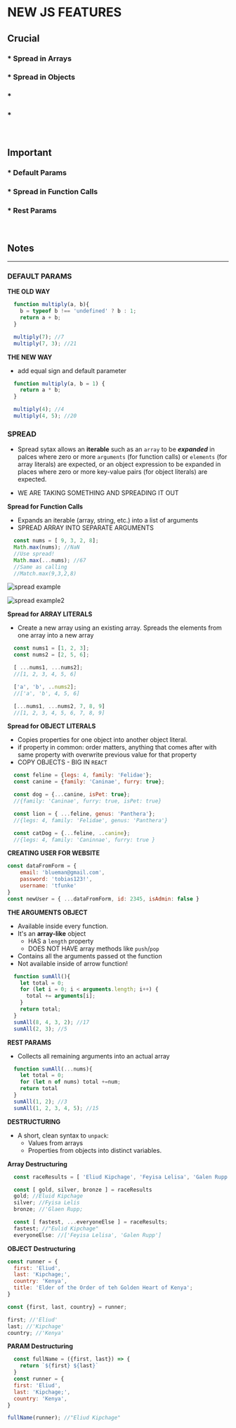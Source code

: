 # NEW JS FEATURES

## Crucial 

### * Spread in Arrays
### * Spread in Objects
### * 
### * 

<br>

## Important 

### * Default Params
### * Spread in Function Calls
### * Rest Params

<br>

## Notes

<hr>

### DEFAULT PARAMS
**THE OLD WAY**
```js
  function multiply(a, b){
    b = typeof b !== 'undefined' ? b : 1;
    return a + b;
  }

  multiply(7); //7
  multiply(7, 3); //21
```

**THE NEW WAY**
- add equal sign and default parameter 
```js
  function multiply(a, b = 1) {
    return a * b;
  }

  multiply(4); //4
  multiply(4, 5); //20
```

### SPREAD
- Spread sytax allows an **iterable** such as an `array` to be **_expanded_** in palces where zero or more `arguments` (for function calls) or `elements` (for array literals) are expected, or an object expression to be expanded in places where zero or more key-value pairs (for object literals) are expected. 

- WE ARE TAKING SOMETHING AND SPREADING IT OUT

**Spread for Function Calls**
- Expands an iterable (array, string, etc.) into a list of arguments
- SPREAD ARRAY INTO SEPARATE ARGUMENTS
```js
  const nums = [ 9, 3, 2, 8];
  Math.max(nums); //NaN
  //Use spread!
  Math.max(...nums); //67
  //Same as calling
  //Match.max(9,3,2,8)
```
![spread example](assets/spread.jpeg)

![spread example2](assets/spread2.jpeg)

**Spread for ARRAY LITERALS**
- Create a new array using an existing array. Spreads the elements from one array into a new array
```js
  const nums1 = [1, 2, 3];
  const nums2 = [2, 5, 6];

  [ ...nums1, ...nums2];
  //[1, 2, 3, 4, 5, 6]

  ['a', 'b', ..nums2];
  //['a', 'b', 4, 5, 6]

  [...nums1, ...nums2, 7, 8, 9]
  //[1, 2, 3, 4, 5, 6, 7, 8, 9]
```

**Spread for OBJECT LITERALS**
- Copies properties for one object into another object literal. 
- if property in common: order matters, anything that comes after with same property with overwrite previous value for that property
- COPY OBJECTS - BIG IN `REACT`
```js
  const feline = {legs: 4, family: 'Felidae'};
  const canine = {family: 'Caninae', furry: true};

  const dog = {...canine, isPet: true};
  //{family: 'Caninae', furry: true, isPet: true}

  const lion = { ...feline, genus: 'Panthera'};
  //{legs: 4, family: 'Felidae', genus: 'Panthera'}

  const catDog = {...feline, ..canine};
  //{legs: 4, family: 'Caninnae', furry: true }
```

**CREATING USER FOR WEBSITE**
```js
const dataFromForm = {
    email: 'blueman@gmail.com',
    password: 'tobias123!',
    username: 'tfunke'
}
const newUser = { ...dataFromForm, id: 2345, isAdmin: false }
```

**THE ARGUMENTS OBJECT**
* Available inside every function.
* It's an **array-like** object
  - HAS a `length` property
  - DOES NOT HAVE array methods like `push`/`pop`
* Contains all the arguments passed ot the function
* Not available inside of arrow function!

```js
  function sumAll(){
    let total = 0;
    for (let i = 0; i < arguments.length; i++) {
      total += arguments[i];
    }
    return total;
  }
  sumAll(8, 4, 3, 2); //17
  sumAll(2, 3); //5
```

**REST PARAMS**

- Collects all remaining arguments into an actual array
```js
  function sumAll(...nums){
    let total = 0;
    for (let n of nums) total +=num;
    return total
  }
  sumAll(1, 2); //3
  sumAll(1, 2, 3, 4, 5); //15
```

**DESTRUCTURING**

- A short, clean syntax to `unpack`:
  * Values from arrays
  * Properties from objects into distinct variables. 

**Array Destructuring**
```js
  const raceResults = [ 'Eliud Kipchage', 'Feyisa Lelisa', 'Galen Rupp'];

  const [ gold, silver, bronze ] = raceResults
  gold; //Eluid Kipchage
  silver; //Fyisa Lelis
  bronze; //'Glaen Rupp;

  const [ fastest, ...everyoneElse ] = raceResults;
  fastest; //"Eulid Kipchage"
  everyoneElse: //['Feyisa Lelisa', 'Galen Rupp']
```

**OBJECT Destructuring** 
```js
const runner = {
  first: 'Eliud',
  last: 'Kipchage;',
  country: 'Kenya',
  title: 'Elder of the Order of teh Golden Heart of Kenya';
}

const {first, last, country} = runner;

first; //'Eliud'
last; //'Kipchage'
country; //'Kenya'
```

**PARAM Destructuring**
```js
  const fullName = ({first, last}) => {
    return `${first} ${last}`
  }
  const runner = {
  first: 'Eliud',
  last: 'Kipchage;',
  country: 'Kenya',
}

fullName(runner); //"Eliud Kipchage"
```

